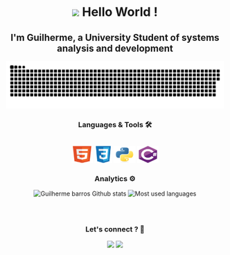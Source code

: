<h1 align = "center"><img src="https://emojis.slackmojis.com/emojis/images/1531849430/4246/blob-sunglasses.gif?1531849430" width="30"/> Hello World ! </h1>
<h2 align = "center">I'm Guilherme, a University Student of systems analysis and development</h2>

![Snake animation](https://github.com/GuiBarros0/GuiBarros0/blob/output/github-contribution-grid-snake.svg)

<h3 align = "center">Languages & Tools 🛠</h3>
<div align = "center" style="display: inline_block"><br>
<img alt="Rafa-HTML" height="40" width="50" src="https://raw.githubusercontent.com/devicons/devicon/master/icons/html5/html5-original.svg">
<img alt="Rafa-CSS" height="40" width="40" src="https://raw.githubusercontent.com/devicons/devicon/master/icons/css3/css3-original.svg">
<img alt="Rafa-Python" height="40" width="50" src="https://raw.githubusercontent.com/devicons/devicon/master/icons/python/python-original.svg">
<img alt="Rafa-Csharp" height="40" width="50" src="https://raw.githubusercontent.com/devicons/devicon/master/icons/csharp/csharp-original.svg">
</div>
  
<h3 align ="center">Analytics ⚙️</h3>
  
  <p align="center">
  <img align="center"
      alt="Guilherme barros Github stats"
      style="margin-bottom: 10px;"
      height="165" src="https://github-readme-stats.vercel.app/api?username=guiBarros0&theme=ayu-mirage&show_icons=true&count_private=true" />
  <img
    align="center"
    alt="Most used languages"
    style="margin-bottom: 10px;"
    src="https://github-readme-stats-eight-theta.vercel.app/api/top-langs/?username=GuiBarros0&layout=compact&langs_count=6&theme=ayu-mirage"
  />
</p>
  
<br>
  
<h3 align="center">Let's connect ? 🤝</h3>
<p align="center">
<a href="https://www.linkedin.com/in/guilherme-barros-43bb38218/"><img src="https://img.shields.io/badge/-GuiBarros0-0077B5?style=flat&logo=Linkedin&logoColor=white"/></a>
<a href="mailto:guisanches.exe@gmail.com"><img src="https://img.shields.io/badge/-guisanchs35@gmail.com-D14836?style=flat&logo=Gmail&logoColor=white"/></a>
</p>
